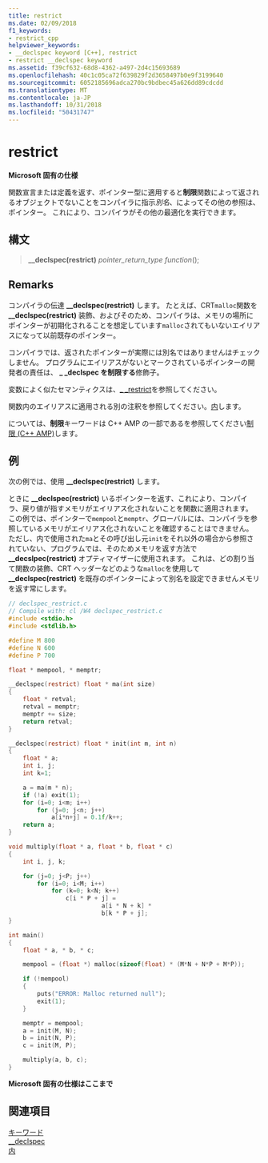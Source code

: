 ```yaml
---
title: restrict
ms.date: 02/09/2018
f1_keywords:
- restrict_cpp
helpviewer_keywords:
- __declspec keyword [C++], restrict
- restrict __declspec keyword
ms.assetid: f39cf632-68d8-4362-a497-2d4c15693689
ms.openlocfilehash: 40c1c05ca72f639829f2d3658497b0e9f3199640
ms.sourcegitcommit: 6052185696adca270bc9bdbec45a626dd89cdcdd
ms.translationtype: MT
ms.contentlocale: ja-JP
ms.lasthandoff: 10/31/2018
ms.locfileid: "50431747"
---
```

# <a name="restrict"></a>restrict

**Microsoft 固有の仕様**

関数宣言または定義を返す、ポインター型に適用すると**制限**関数によって返されるオブジェクトでないことをコンパイラに指示*別名*、によってその他の参照は、ポインター。 これにより、コンパイラがその他の最適化を実行できます。

## <a name="syntax"></a>構文

> **__declspec(restrict)** *pointer_return_type* *function*();

## <a name="remarks"></a>Remarks

コンパイラの伝達 **__declspec(restrict)** します。 たとえば、CRT`malloc`関数を **__declspec(restrict)** 装飾、およびそのため、コンパイラは、メモリの場所にポインターが初期化されることを想定しています`malloc`されてもいないエイリアスになって以前既存のポインター。

コンパイラでは、返されたポインターが実際には別名ではありませんはチェックしません。 プログラムにエイリアスがないとマークされているポインターの開発者の責任は、 **_ _declspec を制限する**修飾子。

変数によく似たセマンティクスは、[_ _restrict](../cpp/extension-restrict.md)を参照してください。

関数内のエイリアスに適用される別の注釈を参照してください。[内](../cpp/noalias.md)します。

については、**制限**キーワードは C++ AMP の一部であるを参照してください[制限 (C++ AMP)](../cpp/restrict-cpp-amp.md)します。

## <a name="example"></a>例

次の例では、使用 **__declspec(restrict)** します。

ときに **__declspec(restrict)** いるポインターを返す、これにより、コンパイラ、戻り値が指すメモリがエイリアス化されないことを関数に適用されます。 この例では、ポインターで`mempool`と`memptr`、グローバルには、コンパイラを参照しているメモリがエイリアス化されないことを確認することはできません。 ただし、内で使用された`ma`とその呼び出し元`init`をそれ以外の場合から参照されていない、プログラムでは、そのためメモリを返す方法で **__decslpec(restrict)** オプティマイザーに使用されます。 これは、どの割り当て関数の装飾、CRT ヘッダーなどのような`malloc`を使用して **__declspec(restrict)** を既存のポインターによって別名を設定できませんメモリを返す常にします。

```C
// declspec_restrict.c
// Compile with: cl /W4 declspec_restrict.c
#include <stdio.h>
#include <stdlib.h>

#define M 800
#define N 600
#define P 700

float * mempool, * memptr;

__declspec(restrict) float * ma(int size)
{
    float * retval;
    retval = memptr;
    memptr += size;
    return retval;
}

__declspec(restrict) float * init(int m, int n)
{
    float * a;
    int i, j;
    int k=1;

    a = ma(m * n);
    if (!a) exit(1);
    for (i=0; i<m; i++)
        for (j=0; j<n; j++)
            a[i*n+j] = 0.1f/k++;
    return a;
}

void multiply(float * a, float * b, float * c)
{
    int i, j, k;

    for (j=0; j<P; j++)
        for (i=0; i<M; i++)
            for (k=0; k<N; k++)
                c[i * P + j] =
                          a[i * N + k] *
                          b[k * P + j];
}

int main()
{
    float * a, * b, * c;

    mempool = (float *) malloc(sizeof(float) * (M*N + N*P + M*P));

    if (!mempool)
    {
        puts("ERROR: Malloc returned null");
        exit(1);
    }

    memptr = mempool;
    a = init(M, N);
    b = init(N, P);
    c = init(M, P);

    multiply(a, b, c);
}
```

**Microsoft 固有の仕様はここまで**

## <a name="see-also"></a>関連項目

[キーワード](../cpp/keywords-cpp.md)<br/>
[__declspec](../cpp/declspec.md)<br/>
[内](../cpp/noalias.md)
